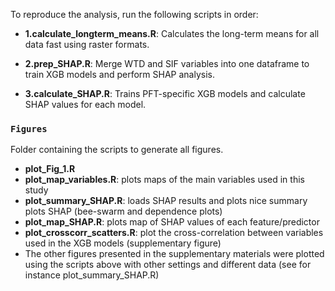 To reproduce the analysis, run the following scripts in order:

-   **1.calculate_longterm_means.R**: Calculates the long-term means for all data fast using raster formats.

-   **2.prep_SHAP.R**: Merge WTD and SIF variables into one dataframe to train XGB models and perform SHAP analysis.

-   **3.calculate_SHAP.R**: Trains PFT-specific XGB models and calculate SHAP values for each model.

### `Figures`

Folder containing the scripts to generate all figures.

-   **plot_Fig_1.R**
-   **plot_map_variables.R**: plots maps of the main variables used in this study
-   **plot_summary_SHAP.R**: loads SHAP results and plots nice summary plots SHAP (bee-swarm and dependence plots)
-   **plot_map_SHAP.R**: plots map of SHAP values of each feature/predictor
-   **plot_crosscorr_scatters.R**: plot the cross-correlation between variables used in the XGB models (supplementary figure)
-   The other figures presented in the supplementary materials were plotted using the scripts above with other settings and different data (see for instance plot_summary_SHAP.R)
